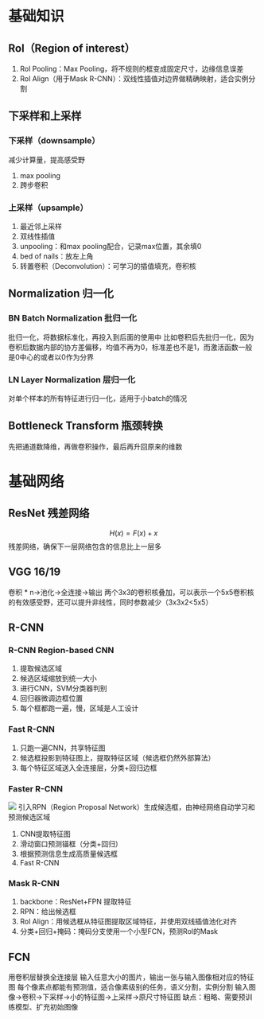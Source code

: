 # 基础知识
## Rol（Region of interest）
1. Rol Pooling：Max Pooling，将不规则的框变成固定尺寸，边缘信息误差
2. Rol Align（用于Mask R-CNN）：双线性插值对边界做精确映射，适合实例分割
## 下采样和上采样
### 下采样（downsample）
减少计算量，提高感受野
1. max pooling
2. 跨步卷积
### 上采样（upsample）
1. 最近邻上采样
2. 双线性插值
3. unpooling：和max pooling配合，记录max位置，其余填0
4. bed of nails：放左上角
5. 转置卷积（Deconvolution）：可学习的插值填充，卷积核
## Normalization 归一化
### BN Batch Normalization 批归一化
批归一化，将数据标准化，再投入到后面的使用中
比如卷积后先批归一化，因为卷积后数据内部的协方差偏移，均值不再为0，标准差也不是1，而激活函数一般是0中心的或者以0作为分界
### LN Layer Normalization 层归一化
对单个样本的所有特征进行归一化，适用于小batch的情况
## Bottleneck Transform 瓶颈转换
先把通道数降维，再做卷积操作，最后再升回原来的维数
# 基础网络
## ResNet 残差网络
$$
H(x)=F(x)+x
$$
残差网络，确保下一层网络包含的信息比上一层多
## VGG 16/19
卷积 * n->池化->全连接->输出
两个3x3的卷积核叠加，可以表示一个5x5卷积核的有效感受野，还可以提升非线性，同时参数减少（3x3x2<5x5）
## R-CNN
### R-CNN Region-based CNN
1. 提取候选区域
2. 候选区域缩放到统一大小
3. 进行CNN，SVM分类器判别
4. 回归器微调边框位置
5. 每个框都跑一遍，慢，区域是人工设计
### Fast R-CNN
1. 只跑一遍CNN，共享特征图
2. 候选框投影到特征图上，提取特征区域（候选框仍然外部算法）
3. 每个特征区域送入全连接层，分类+回归边框
### Faster R-CNN
![](https://ask.qcloudimg.com/http-save/yehe-781483/1o8m2w1o5r.jpeg)
引入RPN（Region Proposal Network）生成候选框，由神经网络自动学习和预测候选区域
1. CNN提取特征图
2. 滑动窗口预测锚框（分类+回归）
3. 根据预测信息生成高质量候选框
4. Fast R-CNN
### Mask R-CNN
1. backbone：ResNet+FPN 提取特征
2. RPN：给出候选框
3. Rol Align：用候选框从特征图提取区域特征，并使用双线插值池化对齐
4. 分类+回归+掩码：掩码分支使用一个小型FCN，预测Rol的Mask
## FCN
用卷积层替换全连接层
输入任意大小的图片，输出一张与输入图像相对应的特征图
每个像素点都能有预测值，适合像素级别的任务，语义分割，实例分割
输入图像->卷积->下采样->小的特征图->上采样->原尺寸特征图
缺点：粗略、需要预训练模型、扩充初始图像